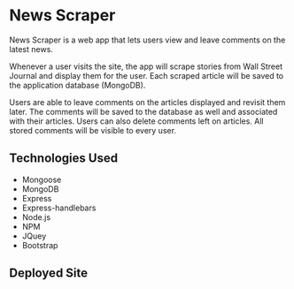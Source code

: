 # News Scraper
News Scraper is a web app that lets users view and leave comments on the latest news.

Whenever a user visits the site, the app will scrape stories from Wall Street Journal and display them for the user. Each scraped article will be saved to the application database (MongoDB).

Users are able to leave comments on the articles displayed and revisit them later. The comments will be saved to the database as well and associated with their articles. Users can also delete comments left on articles. All stored comments will be visible to every user.

## Technologies Used 
- Mongoose 
- MongoDB
- Express
- Express-handlebars
- Node.js
- NPM 
- JQuey 
- Bootstrap 

## Deployed Site




